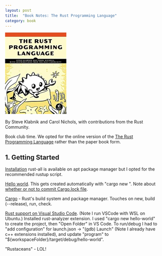 ```yaml
---
layout: post
title:  "Book Notes: The Rust Programming Language"
category: book
---
```


![Book cover](/assets/the-rust-programming-language.jpg)

By Steve Klabnik and Carol Nichols, with contributions from the Rust Community.

Book club time. We opted for the online version of the [The Rust Programming Language](https://doc.rust-lang.org/book/title-page.html) rather than the paper book form.

## 1. Getting Started

[Installation](https://doc.rust-lang.org/book/ch01-01-installation.html) rust-all is available on apt package manager but I opted for the recommended rustup script.

[Hello world](https://doc.rust-lang.org/book/ch01-02-hello-world.html). This gets created automatically with "cargo new <project-name>". Note about [whether or not to commit Cargo.lock file](https://stackoverflow.com/questions/62861623/should-cargo-lock-be-committed-when-the-crate-is-both-a-rust-library-and-an-exec).

[Cargo](https://doc.rust-lang.org/book/ch01-03-hello-cargo.html) - Rust's build system and package manager. Touches on new, build (--release), run, check.

[Rust support on Visual Studio Code](https://code.visualstudio.com/docs/languages/rust). (Note I run VSCode with WSL on Ubuntu.) Installed rust-analyzer extension. I used "cargo new hello-world" to create the project, then "Open Folder" in VS Code. To run/debug I had to "add configuration" for launch.json -> "(gdb) Launch" (Note I already have c++ extensions installed), and update "program" to "${workspaceFolder}/target/debug/hello-world".

"Rustaceans" - LOL!
